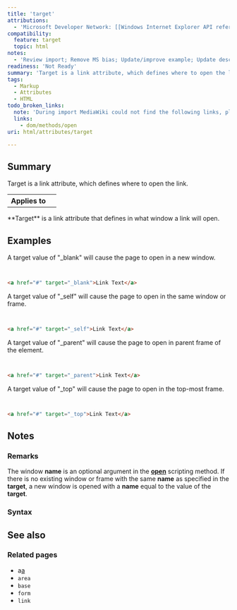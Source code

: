 ```yaml
---
title: 'target'
attributions:
  - 'Microsoft Developer Network: [[Windows Internet Explorer API reference](http://msdn.microsoft.com/en-us/library/ie/hh828809%28v=vs.85%29.aspx) Article]'
compatibility:
  feature: target
  topic: html
notes:
  - 'Review import; Remove MS bias; Update/improve example; Update descriptions; Fix lists & compatibility info'
readiness: 'Not Ready'
summary: 'Target is a link attribute, which defines where to open the link.'
tags:
  - Markup
  - Attributes
  - HTML
todo_broken_links:
  note: 'During import MediaWiki could not find the following links, please fix and adjust this list.'
  links:
    - dom/methods/open
uri: html/attributes/target

---
```

## Summary

Target is a link attribute, which defines where to open the link.

<table class="wikitable">
<tr>
<th>
Applies to

</th>
<td>
<http://docs.webplatform.org/wiki/html/elements/a>

</td>
</tr>
</table>
**Target** is a link attribute that defines in what window a link will open.

## Examples

A target value of "\_blank" will cause the page to open in a new window.

``` html


<a href="#" target="_blank">Link Text</a>
```

</pre>

A target value of "\_self" will cause the page to open in the same window or frame.

``` html


<a href="#" target="_self">Link Text</a>
```

</pre>

A target value of "\_parent" will cause the page to open in parent frame of the element.

``` html


<a href="#" target="_parent">Link Text</a>
```

</pre>

A target value of "\_top" will cause the page to open in the top-most frame.

``` html


<a href="#" target="_top">Link Text</a>
```

</pre>

## Notes

### Remarks

The window **name** is an optional argument in the [**open**](/w/index.php?title=dom/methods/open&action=edit&redlink=1) scripting method. If there is no existing window or frame with the same **name** as specified in the **target**, a new window is opened with a **name** equal to the value of the **target**.

### Syntax

## See also

### Related pages

-   a[a](/html/elements/a)
-   `area`
-   `base`
-   `form`
-   `link`
